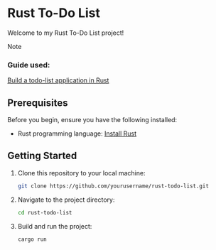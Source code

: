 # Rust To-Do List

Welcome to my Rust To-Do List project!

> [!NOTE]
>### Guide used:
>[Build a todo-list application in Rust](https://medium.com/@goelpulkit43/build-a-todo-list-application-in-rust-c2cbe3f2938b)

## Prerequisites

Before you begin, ensure you have the following installed:

- Rust programming language: [Install Rust](https://www.rust-lang.org/tools/install)

## Getting Started

1. Clone this repository to your local machine:

    ```bash
    git clone https://github.com/yourusername/rust-todo-list.git
    ```

2. Navigate to the project directory:

    ```bash
    cd rust-todo-list
    ```

3. Build and run the project:

    ```bash
    cargo run
    ```
